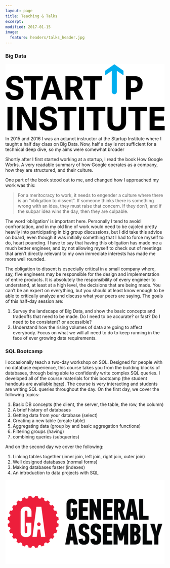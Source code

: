 ```yaml
---
layout: page
title: Teaching & Talks
excerpt:
modified: 2017-01-15
image:
  feature: headers/talks_header.jpg
---
```




### Big Data

<div class="row">
  <div class="col-md-4">
    <img src="sui.png">
  </div>
  <div class="col-md-8">
  <p>In 2015 and 2016 I was an adjunct instructor at the Startup Institute where I taught a half day class on Big Data.  Now, half a day is not sufficient for a technical deep dive, so my aims were somewhat broader</p>

  <p>Shortly after I first started working at a startup, I read the book How Google Works. A very readable summary of how Google operates as a company, how they are structured, and their culture.</p>

   <p>One part of the book stood out to me, and changed how I approached my work was this:</p>

<blockquote>For a meritocracy to work, it needs to engender a culture where there is an “obligation to dissent”. If someone thinks there is something wrong with an idea, they must raise that concern. If they don’t, and if the subpar idea wins the day, then they are culpable.</blockquote>

   <p>The word ‘obligation’ is important here. Personally I tend to avoid confrontation, and in my old line of work would need to be cajoled pretty heavily into participating in big group discussions, but I did take this advice on board, even though it was initially something that I had to force myself to do, heart pounding. I have to say that having this obligation has made me a much better engineer, and by not allowing myself to check out of meetings that aren’t directly relevant to my own immediate interests has made me more well rounded.</p>

   <p>The obligation to dissent is especially critical in a small company where, say, five engineers may be responsible for the design and implementation of entire products. It is absolutely the responsibility of every engineer to understand, at least at a high level, the decisions that are being made. You can’t be an expert on everything, but you should at least know enough to be able to critically analyze and discuss what your peers are saying.  The goals of this half-day session are:</p>

   <ol>
   <li>Survey the landscape of Big Data, and show the basic concepts and tradeoffs that need to be made. Do I need to be accurate? or fast? Do I need to be consistent? or accessible?</li>
   <li>Understand how the rising volumes of data are going to affect everybody. Focus on what we will all need to do to keep running in the face of ever growing data requirements.</li>
   </ol>

  </div>
</div>

### SQL Bootcamp

<div class="row">
  <div class="col-md-8">
  <p>I occasionally teach a two-day workshop on SQL.  Designed for people with no database experience, this course takes you from the building blocks of databases, through being able to confidently write complex SQL queries.  I developed all of the course materials for this bootcamp (the student handouts are available <a href="{{ site.url }}/sql_bootcamp/">here</a>).  The course is very interacting and students are writing SQL queries throughout the day.  On the first day, we cover the following topics:</p>

  <ol>
  <li>Basic DB concepts (the client, the server, the table, the row, the column)</li>
  <li>A brief history of databases</li>
  <li>Getting data from your database (select)</li>
  <li>Creating a new table (create table)</li>
  <li>Aggregating data (group by and basic aggregation functions)</li>
  <li>Filtering groups (having)</li>
  <li>combining queries (subqueries)</li>
  </ol>

  <p>And on the second day we cover the following:</p>

  <ol>
  <li>Linking tables together (inner join, left join, right join, outer join)</li>
  <li>Well designed databases (normal forms)</li>
  <li>Making databases faster (indexes)</li>
  <li>An introduction to data projects with SQL</li>
  </ol>

  </div>
  <div class="col-md-4">
    <img src="ga.png">
  </div>
</div>
